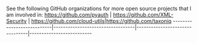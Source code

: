 See the following GitHub organizations for more open source projects that I am involved in:
 https://github.com/pyauth |  https://github.com/XML-Security |  https://github.com/cloud-utils|https://github.com/taxoniq
---------------------------|----------------------------------|--------------------------------|--------------------------
